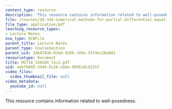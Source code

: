 ```yaml
---
content_type: resource
description: 'This resource contains information related to well-posedness. '
file: /courses/18-336-numerical-methods-for-partial-differential-equations-spring-2009/4abfb0923544bc26cbbe98451dcd2157_MIT18_336S09_lec2.pdf
file_type: application/pdf
learning_resource_types:
- Lecture Notes
ocw_type: OCWFile
parent_title: Lecture Notes
parent_type: CourseSection
parent_uid: 24b4783b-01bd-9266-c95e-35fdec20a9d1
resourcetype: Document
title: MIT18_336S09_lec2.pdf
uid: 4abfb092-3544-bc26-cbbe-98451dcd2157
video_files:
  video_thumbnail_file: null
video_metadata:
  youtube_id: null
---
```

This resource contains information related to well-posedness. 

